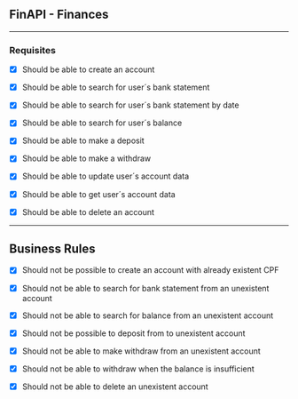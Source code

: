 ## FinAPI - Finances

---

### Requisites
- [X] Should be able to create an account
- [X] Should be able to search for user´s bank statement
- [X] Should be able to search for user´s bank statement by date
- [X] Should be able to search for user´s balance
- [X] Should be able to make a deposit
- [X] Should be able to make a withdraw
- [X] Should be able to update user´s account data
- [X] Should be able to get user´s account data
- [X] Should be able to delete an account


---

## Business Rules
- [X] Should not be possible to create an account with already existent CPF
- [X] Should not be able to search for bank statement from an unexistent account
- [X] Should not be able to search for balance from an unexistent account
- [X] Should not be possible to deposit from to unexistent account
- [X] Should not be able to make withdraw from an unexistent account
- [X] Should not be able to withdraw when the balance is insufficient
- [X] Should not be able to delete an unexistent account




